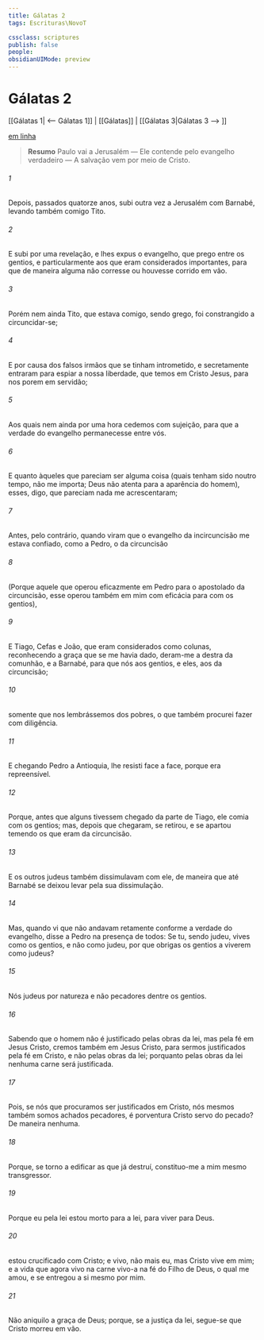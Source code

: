 ```yaml
---
title: Gálatas 2
tags: Escrituras\NovoT

cssclass: scriptures
publish: false
people:
obsidianUIMode: preview
---
```


# Gálatas 2
[[Gálatas 1| <-- Gálatas 1]] | [[Gálatas]] | [[Gálatas 3|Gálatas 3 --> ]]

[em linha](https://churchofjesuschrist.org/study/scriptures/nt/gal/2?lang=por)

> __Resumo__
Paulo vai a Jerusalém — Ele contende pelo evangelho verdadeiro — A salvação vem por meio de Cristo.

###### 1 
Depois, passados quatorze anos, subi outra vez a Jerusalém com Barnabé, levando também comigo Tito.

###### 2 
E subi por uma revelação, e lhes expus o evangelho, que prego entre os gentios, e particularmente aos que eram considerados importantes, para que de maneira alguma não corresse ou houvesse corrido em vão.

###### 3 
Porém nem ainda Tito, que estava comigo, sendo grego, foi constrangido a circuncidar-se;

###### 4 
E  por causa dos falsos irmãos que se tinham intrometido, e secretamente entraram para espiar a nossa liberdade, que temos em Cristo Jesus, para nos porem em servidão;

###### 5 
Aos quais nem ainda por uma hora cedemos com sujeição, para que a verdade do evangelho permanecesse entre vós.

###### 6 
E quanto àqueles que pareciam ser alguma coisa (quais tenham sido noutro tempo, não me importa; Deus não atenta para a aparência do homem), esses, digo, que pareciam  nada me acrescentaram;

###### 7 
Antes, pelo contrário, quando viram que o evangelho da incircuncisão me estava confiado, como a Pedro, o da circuncisão

###### 8 
(Porque aquele que operou eficazmente em Pedro para o apostolado da circuncisão, esse operou também em mim com eficácia para com os gentios),

###### 9 
E Tiago, Cefas e João, que eram considerados como colunas, reconhecendo a graça que se me havia dado, deram-me a destra da comunhão, e a Barnabé, para que nós  aos gentios, e eles, aos da circuncisão;

###### 10 
 somente que nos lembrássemos dos pobres, o que também procurei fazer com diligência.

###### 11 
E chegando Pedro a Antioquia, lhe resisti face a face, porque era repreensível.

###### 12 
Porque, antes que alguns tivessem chegado da parte de Tiago, ele comia com os gentios; mas, depois que chegaram, se retirou, e se apartou  temendo os que eram da circuncisão.

###### 13 
E os outros judeus também dissimulavam com ele, de maneira que até Barnabé se deixou levar pela sua dissimulação.

###### 14 
Mas, quando vi que não andavam retamente conforme a verdade do evangelho, disse a Pedro na presença de todos: Se tu, sendo judeu, vives como os gentios, e não como judeu, por que obrigas os gentios a viverem como judeus?

###### 15 
Nós  judeus por natureza e não pecadores dentre os gentios.

###### 16 
Sabendo que o homem não é justificado pelas obras da lei, mas pela fé em Jesus Cristo, cremos também em Jesus Cristo, para sermos justificados pela fé em Cristo, e não pelas obras da lei; porquanto pelas obras da lei nenhuma carne será justificada.

###### 17 
Pois, se nós que procuramos ser justificados em Cristo, nós mesmos também somos achados pecadores, é porventura Cristo servo do pecado? De maneira nenhuma.

###### 18 
Porque, se torno a edificar as  que já destruí, constituo-me a mim mesmo transgressor.

###### 19 
Porque eu pela lei estou morto para a lei, para viver para Deus.

###### 20 
 estou crucificado com Cristo; e vivo, não mais eu, mas Cristo vive em mim; e a vida que agora vivo na carne vivo-a na fé do Filho de Deus, o qual me amou, e se entregou a si mesmo por mim.

###### 21 
Não aniquilo a graça de Deus; porque, se a justiça  da lei, segue-se que Cristo morreu em vão.

